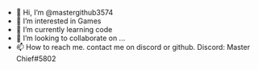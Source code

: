 - 👋 Hi, I’m @mastergithub3574
- 👀 I’m interested in  Games
- 🌱 I’m currently learning code
- 💞️ I’m looking to collaborate on ...
- 📫 How to reach me. contact me on discord or github. Discord: Master Chief#5802

<!---
mastergithub3574/mastergithub3574 is a ✨ special ✨ repository because its `README.md` (this file) appears on your GitHub profile.
You can click the Preview link to take a look at your changes.
--->
